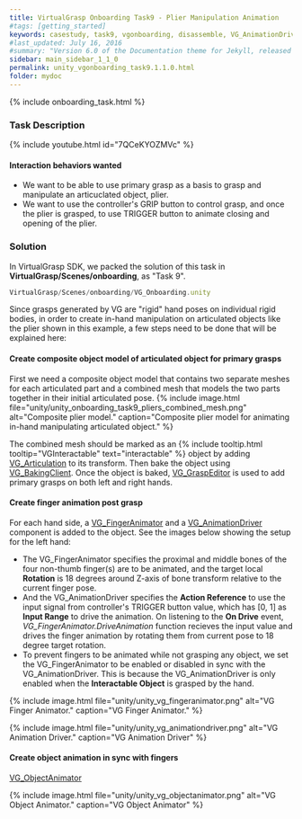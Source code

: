 ```yaml
---
title: VirtualGrasp Onboarding Task9 - Plier Manipulation Animation
#tags: [getting_started] 
keywords: casestudy, task9, vgonboarding, disassemble, VG_AnimationDriver, VG_FingerAnimator, VG_ObjectAnimator
#last_updated: July 16, 2016
#summary: "Version 6.0 of the Documentation theme for Jekyll, released July 4, 2016, implements relative links so you can view the files offline or on any server without configuring urls and baseurls. Additionally, you can store pages in subdirectories. Templates for alerts and images are available."
sidebar: main_sidebar_1_1_0
permalink: unity_vgonboarding_task9.1.1.0.html
folder: mydoc
---
```


{% include onboarding_task.html %}

### Task Description

{% include youtube.html id="7QCeKYOZMVc" %}

#### Interaction behaviors wanted

* We want to be able to use primary grasp as a basis to grasp and manipulate an articuclated object, plier.
* We want to use the controller's GRIP button to control grasp, and once the plier is grasped, to use TRIGGER button to animate closing and opening of the plier.

### Solution

In VirtualGrasp SDK, we packed the solution of this task in **VirtualGrasp/Scenes/onboarding**, as "Task 9". 
```js
VirtualGrasp/Scenes/onboarding/VG_Onboarding.unity
````

Since grasps generated by VG are "rigid" hand poses on individual rigid bodies, in order to create in-hand manipulation on articulated objects like the plier shown in this example, a few steps need to be done that will be explained here:

#### Create composite object model of articulated object for primary grasps
First we need a composite object model that contains two separate meshes for each articulated part and a combined mesh that models the two parts together in their initial articulated pose. 
{% include image.html file="unity/unity_onboarding_task9_pliers_combined_mesh.png" alt="Composite plier model." caption="Composite plier model for animating in-hand manipulating articulated object." %}

The combined mesh should be marked as an {% include tooltip.html tooltip="VGInteractable" text="interactable" %} object by adding [VG_Articulation](unity_component_vgarticulation.1.1.0.html) to its transform. Then bake the object using [VG_BakingClient](unity_component_vgbakingclient.1.1.0.html). 
Once the object is baked, [VG_GraspEditor](unity_component_vggraspeditor.1.1.0.html) is used to add primary grasps on both left and right hands. 

#### Create finger animation post grasp

For each hand side, a [VG_FingerAnimator](unity_component_vgfingeranimator.1.1.0.html) and a [VG_AnimationDriver](unity_component_vganimationdriver.1.1.0.html) component is added to the object. See the images below showing the setup for the left hand: 
   
* The VG_FingerAnimator specifies the proximal and middle bones of the four non-thumb finger(s) are to be animated, and the target local **Rotation** is 18 degrees around Z-axis of bone transform relative to the current finger pose.  
* And the VG_AnimationDriver specifies the **Action Reference** to use the input signal from controller's TRIGGER button value, which has [0, 1] as **Input Range** to drive the animation. On listening to the **On Drive** event, _VG_FingerAnimator.DriveAnimation_ function recieves the input value and drives the finger animation by rotating them from current pose to 18 degree target rotation. 
* To prevent fingers to be animated while not grasping any object, we set the VG_FingerAnimator to be enabled or disabled in sync with the VG_AnimationDriver. This is because the VG_AnimationDriver is only enabled when the **Interactable Object** is grasped by the hand.

{% include image.html file="unity/unity_vg_fingeranimator.png" alt="VG Finger Animator." caption="VG Finger Animator." %}

{% include image.html file="unity/unity_vg_animationdriver.png" alt="VG Animation Driver." caption="VG Animation Driver" %}


#### Create object animation in sync with fingers
[VG_ObjectAnimator](unity_component_vgobjectanimator.1.1.0.html)





{% include image.html file="unity/unity_vg_objectanimator.png" alt="VG Object Animator." caption="VG Object Animator" %}

